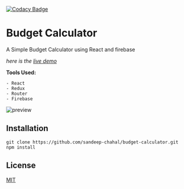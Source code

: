 [![Codacy Badge](https://api.codacy.com/project/badge/Grade/d8e3aab36d3c432ebfb77cecf8be80fe)](https://www.codacy.com/manual/sandeep-chahal/budget-calculator?utm_source=github.com&amp;utm_medium=referral&amp;utm_content=sandeep-chahal/budget-calculator&amp;utm_campaign=Badge_Grade)
# Budget Calculator

A Simple Budget Calculator using React and firebase

*here is the [live demo](https://xenodochial-payne-1279bb.netlify.com/)*

**Tools Used:**

    - React
    - Redux
    - Router
    - Firebase

![preview](https://i.ibb.co/0hfC43h/Capture.png)


## Installation

```
git clone https://github.com/sandeep-chahal/budget-calculator.git
npm install
```



## License
[MIT](https://choosealicense.com/licenses/mit/)
